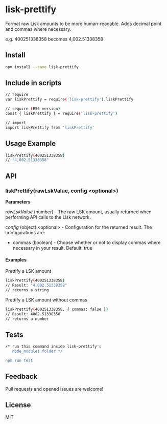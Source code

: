 # lisk-prettify

Format raw Lisk amounts to be more human-readable. Adds decimal point and commas where necessary.

e.g. 400251338358 becomes 4,002.51338358

## Install
```sh
npm install --save lisk-prettify
```

## Include in scripts

```sh
// require
var liskPrettify = require('lisk-prettify').liskPrettify

// require (ES6 version)
const { liskPrettify } = require('lisk-prettify')

// import
import liskPrettify from 'liskPrettify'
```

## Usage Example
```sh
liskPrettify(400251338358)
// "4,002.51338358"
```

## API

### liskPrettify(rawLskValue, config &lt;optional&gt;)

**Parameters**

*rawLskValue* (number) - The raw LSK amount, usually returned when performing API calls to the Lisk network.

*config* (object) &lt;optional&gt; - Configuration for the returned result. The configurations are:
* commas (boolean) - Choose whether or not to display commas where necessary in your result. Default: true

#### Examples

Prettify a LSK amount

```sh
liskPrettify(400251338358)
// Result: "4,002.51338358"
// returns a string
```

Prettify a LSK amount without commas

```sh
liskPrettify(400251338358, { commas: false })
// Result: 4002.51338358
// returns a number
```

## Tests

```sh
/* run this command inside lisk-prettify's
   node_modules folder */

npm run test
```

## Feedback

Pull requests and opened issues are welcome!

## License

MIT

